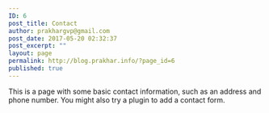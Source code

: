 ```yaml
---
ID: 6
post_title: Contact
author: prakhargvp@gmail.com
post_date: 2017-05-20 02:32:37
post_excerpt: ""
layout: page
permalink: http://blog.prakhar.info/?page_id=6
published: true
---
```

This is a page with some basic contact information, such as an address and phone number. You might also try a plugin to add a contact form.